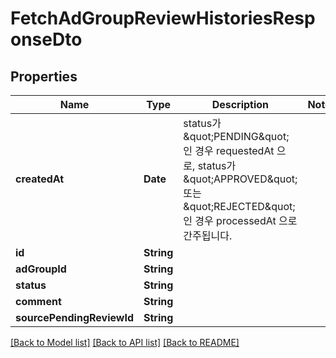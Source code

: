 # FetchAdGroupReviewHistoriesResponseDto

## Properties
Name | Type | Description | Notes
------------ | ------------- | ------------- | -------------
**createdAt** | **Date** | status가 \&quot;PENDING\&quot;인 경우 requestedAt 으로, status가 \&quot;APPROVED\&quot; 또는 \&quot;REJECTED\&quot;인 경우 processedAt 으로 간주됩니다. | 
**id** | **String** |  | 
**adGroupId** | **String** |  | 
**status** | **String** |  | 
**comment** | **String** |  | 
**sourcePendingReviewId** | **String** |  | 

[[Back to Model list]](../README.md#documentation-for-models) [[Back to API list]](../README.md#documentation-for-api-endpoints) [[Back to README]](../README.md)


